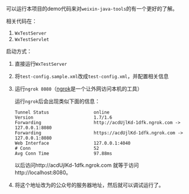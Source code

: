可以运行本项目的demo代码来对``weixin-java-tools``的有一个更好的了解。

相关代码在：

1. ``WxTestServer``
2. ``WxTestServlet``

启动方式：

1. 直接运行``WxTestServer``
1. 将``test-config.sample.xml``改成``test-config.xml``，并配置相关信息
1. 运行``ngrok 8080``（[ngrok](https://ngrok.com/)是一个让外网访问本机的工具）

    运行``ngrok``后会出现类似下面的信息：
    ```
    Tunnel Status                 online
    Version                       1.7/1.6
    Forwarding                    http://acdUjlKd-1dfk.ngrok.com -> 127.0.0.1:8080
    Forwarding                    https://acdUjlKd-1dfk.ngrok.com -> 127.0.0.1:8080
    Web Interface                 127.0.0.1:4040
    # Conn                        52
    Avg Conn Time                 97.88ms
    ```

    以后访问http://acdUjlKd-1dfk.ngrok.com 就等于访问 http://localhost:8080。
1. 将这个地址改为的公众号的服务器地址，然后就可以调试运行了。
